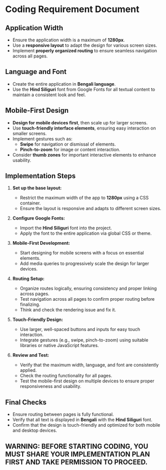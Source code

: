 # Coding Requirement Document

## Application Width
- Ensure the application width is a maximum of **1280px**.
- Use a **responsive layout** to adapt the design for various screen sizes.
- Implement **properly organized routing** to ensure seamless navigation across all pages.

## Language and Font
- Create the entire application in **Bengali language**.
- Use the **Hind Siliguri** font from Google Fonts for all textual content to maintain a consistent look and feel.

## Mobile-First Design
- **Design for mobile devices first**, then scale up for larger screens.
- Use **touch-friendly interface elements**, ensuring easy interaction on smaller screens.
- Implement gestures such as:
  - **Swipe** for navigation or dismissal of elements.
  - **Pinch-to-zoom** for image or content interaction.
- Consider **thumb zones** for important interactive elements to enhance usability.

## Implementation Steps
1. **Set up the base layout:**
   - Restrict the maximum width of the app to **1280px** using a CSS container.
   - Ensure the layout is responsive and adapts to different screen sizes.

2. **Configure Google Fonts:**
   - Import the **Hind Siliguri** font into the project.
   - Apply the font to the entire application via global CSS or theme.

3. **Mobile-First Development:**
   - Start designing for mobile screens with a focus on essential elements.
   - Add media queries to progressively scale the design for larger devices.

4. **Routing Setup:**
   - Organize routes logically, ensuring consistency and proper linking across pages.
   - Test navigation across all pages to confirm proper routing before finalizing.
   - Think and check the rendering issue and fix it.

5. **Touch-Friendly Design:**
   - Use larger, well-spaced buttons and inputs for easy touch interaction.
   - Integrate gestures (e.g., swipe, pinch-to-zoom) using suitable libraries or native JavaScript features.

6. **Review and Test:**
   - Verify that the maximum width, language, and font are consistently applied.
   - Check the routing functionality for all pages.
   - Test the mobile-first design on multiple devices to ensure proper responsiveness and usability.

## Final Checks
- Ensure routing between pages is fully functional.
- Verify that all text is displayed in **Bengali** with the **Hind Siliguri** font.
- Confirm that the design is touch-friendly and optimized for both mobile and desktop devices.

## WARNING: BEFORE STARTING CODING, YOU MUST SHARE YOUR IMPLEMENTATION PLAN FIRST AND TAKE PERMISSION TO PROCEED. 